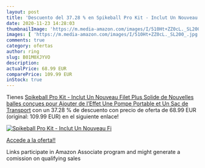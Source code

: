 ```yaml
---
layout: post
title: 'Descuento del 37.28 % en Spikeball Pro Kit - Inclut Un Nouveau Fi'
date: 2020-11-23 14:28:03
thumbnailImage: 'https://m.media-amazon.com/images/I/510Ht+ZZ0cL._SL200_.jpg'
images: [ 'https://m.media-amazon.com/images/I/510Ht+ZZ0cL._SL200_.jpg' ]
comments: true
category: ofertas
author: ring
slug: B01M0XJYVO
description:
actualPrice: 68.99 EUR
comparePrice: 109.99 EUR
inStock: true
---
```


Tienes [Spikeball Pro Kit - Inclut Un Nouveau Filet Plus Solide  de Nouvelles balles conçues pour Ajouter de l’Effet  Une Pompe Portable  et Un Sac de Transport](https://www.amazon.fr/dp/B01M0XJYVO/?tag=tolees0d-21) con un 37.28 % de descuento con precio de oferta de 68.99 EUR (original: 109.99 EUR) en el siguiente enlace!

[![Spikeball Pro Kit - Inclut Un Nouveau Fi](https://m.media-amazon.com/images/I/510Ht+ZZ0cL._SL200_.jpg)](https://www.amazon.fr/dp/B01M0XJYVO/?tag=tolees0d-21)

[Accede a la oferta!!](https://www.amazon.fr/dp/B01M0XJYVO/?tag=tolees0d-21)

Links participate in Amazon Associate program and might generate a comission on qualifying sales


